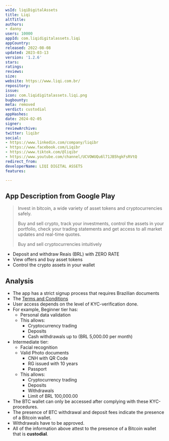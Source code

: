 ```yaml
---
wsId: liqiDigitalAssets
title: Liqi
altTitle: 
authors:
- danny
users: 10000
appId: com.liqidigitalassets.liqi
appCountry: 
released: 2022-08-08
updated: 2023-03-13
version: '1.2.6'
stars: 
ratings: 
reviews: 
size: 
website: https://www.liqi.com.br/
repository: 
issue: 
icon: com.liqidigitalassets.liqi.png
bugbounty: 
meta: removed
verdict: custodial
appHashes: 
date: 2024-02-05
signer: 
reviewArchive: 
twitter: liqibr
social:
- https://www.linkedin.com/company/liqibr
- https://www.facebook.com/Liqibr
- https://www.tiktok.com/@liqibr
- https://www.youtube.com/channel/UCVOWUQu6l71JB5hgkFsRVtQ
redirect_from: 
developerName: LIQI DIGITAL ASSETS
features: 

---
```


## App Description from Google Play

> Invest in bitcoin, a wide variety of asset tokens and cryptocurrencies safely.
>
> Buy and sell crypto, track your investments, control the assets in your portfolio, check your trading statements and get access to all market updates and real-time quotes.
>
> Buy and sell cryptocurrencies intuitively
- Deposit and withdraw Reais (BRL) with ZERO RATE
- View offers and buy asset tokens
- Control the crypto assets in your wallet

## Analysis

- The app has a strict signup process that requires Brazilian documents
- The [Terms and Conditions](https://www.liqi.com.br/documents/liqi/termos-de-uso.pdf)
- User access depends on the level of KYC-verification done.
- For example, Beginner tier has:
  - Personal data validation
  - This allows:
    - Cryptocurrency trading
    - Deposits
    - Cash withdrawals up to (BRL 5,000.00 per month)
- Intermediate tier:
  - Facial recognition
  - Valid Photo documents
    - CNH with QR Code
    - RG issued with 10 years
    - Passport     
  - This allows:
    - Cryptocurrency trading
    - Deposits
    - Withdrawals
    - Limit of BRL 100,000.00
- The BTC wallet can only be accessed after complying with these KYC-procedures.
- The presence of BTC withdrawal and deposit fees indicate the presence of a Bitcoin wallet.
- Withdrawals have to be approved.
- All of the information above attest to the presence of a Bitcoin wallet that is **custodial**.
